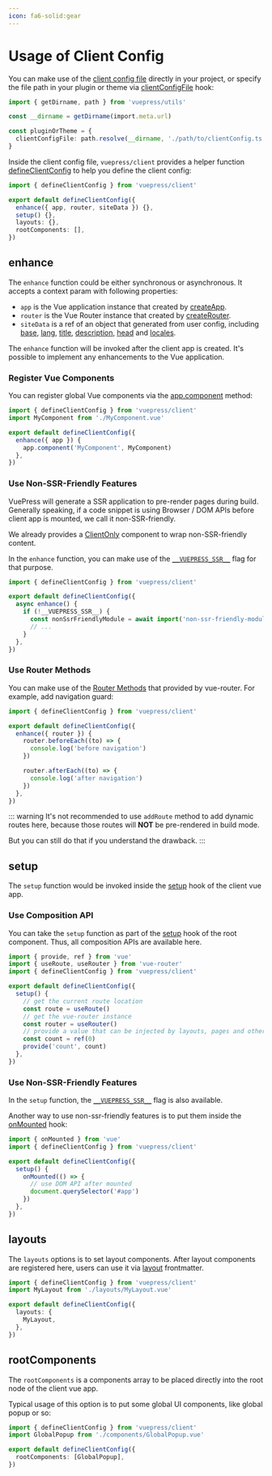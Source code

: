 ```yaml
---
icon: fa6-solid:gear
---
```


# Usage of Client Config

You can make use of the [client config file](../../guide/configuration.md#client-config-file) directly in your project, or specify the file path in your plugin or theme via [clientConfigFile](../../reference/plugin-api.md#clientconfigfile) hook:

```ts
import { getDirname, path } from 'vuepress/utils'

const __dirname = getDirname(import.meta.url)

const pluginOrTheme = {
  clientConfigFile: path.resolve(__dirname, './path/to/clientConfig.ts'),
}
```

Inside the client config file, `vuepress/client` provides a helper function [defineClientConfig](../../reference/client-api.md#defineclientconfig) to help you define the client config:

```ts
import { defineClientConfig } from 'vuepress/client'

export default defineClientConfig({
  enhance({ app, router, siteData }) {},
  setup() {},
  layouts: {},
  rootComponents: [],
})
```

## enhance

The `enhance` function could be either synchronous or asynchronous. It accepts a context param with following properties:

- `app` is the Vue application instance that created by [createApp](https://vuejs.org/api/application.html#createapp).
- `router` is the Vue Router instance that created by [createRouter](https://router.vuejs.org/api/#createrouter).
- `siteData` is a ref of an object that generated from user config, including [base](../../reference/config.md#base), [lang](../../reference/config.md#lang), [title](../../reference/config.md#title), [description](../../reference/config.md#description), [head](../../reference/config.md#head) and [locales](../../reference/config.md#locales).

The `enhance` function will be invoked after the client app is created. It's possible to implement any enhancements to the Vue application.

### Register Vue Components

You can register global Vue components via the [app.component](https://vuejs.org/api/application.html#app-component) method:

```ts
import { defineClientConfig } from 'vuepress/client'
import MyComponent from './MyComponent.vue'

export default defineClientConfig({
  enhance({ app }) {
    app.component('MyComponent', MyComponent)
  },
})
```

### Use Non-SSR-Friendly Features

VuePress will generate a SSR application to pre-render pages during build. Generally speaking, if a code snippet is using Browser / DOM APIs before client app is mounted, we call it non-SSR-friendly.

We already provides a [ClientOnly](../../reference/components.md#clientonly) component to wrap non-SSR-friendly content.

In the `enhance` function, you can make use of the [`__VUEPRESS_SSR__`](../../reference/client-api.md#ssr) flag for that purpose.

```ts
import { defineClientConfig } from 'vuepress/client'

export default defineClientConfig({
  async enhance() {
    if (!__VUEPRESS_SSR__) {
      const nonSsrFriendlyModule = await import('non-ssr-friendly-module')
      // ...
    }
  },
})
```

### Use Router Methods

You can make use of the [Router Methods](https://router.vuejs.org/api/#router-methods) that provided by vue-router. For example, add navigation guard:

```ts
import { defineClientConfig } from 'vuepress/client'

export default defineClientConfig({
  enhance({ router }) {
    router.beforeEach((to) => {
      console.log('before navigation')
    })

    router.afterEach((to) => {
      console.log('after navigation')
    })
  },
})
```

::: warning
It's not recommended to use `addRoute` method to add dynamic routes here, because those routes will **NOT** be pre-rendered in build mode.

But you can still do that if you understand the drawback.
:::

## setup

The `setup` function would be invoked inside the [setup](https://vuejs.org/api/composition-api-setup.html) hook of the client vue app.

### Use Composition API

You can take the `setup` function as part of the [setup](https://vuejs.org/api/composition-api-setup.html) hook of the root component. Thus, all composition APIs are available here.

```ts
import { provide, ref } from 'vue'
import { useRoute, useRouter } from 'vue-router'
import { defineClientConfig } from 'vuepress/client'

export default defineClientConfig({
  setup() {
    // get the current route location
    const route = useRoute()
    // get the vue-router instance
    const router = useRouter()
    // provide a value that can be injected by layouts, pages and other components
    const count = ref(0)
    provide('count', count)
  },
})
```

### Use Non-SSR-Friendly Features

In the `setup` function, the [`__VUEPRESS_SSR__`](../../reference/client-api.md#ssr) flag is also available.

Another way to use non-ssr-friendly features is to put them inside the [onMounted](https://vuejs.org/api/composition-api-lifecycle.html#onmounted) hook:

```ts
import { onMounted } from 'vue'
import { defineClientConfig } from 'vuepress/client'

export default defineClientConfig({
  setup() {
    onMounted(() => {
      // use DOM API after mounted
      document.querySelector('#app')
    })
  },
})
```

## layouts

The `layouts` options is to set layout components. After layout components are registered here, users can use it via [layout](../../reference/frontmatter.md#layout) frontmatter.

```ts
import { defineClientConfig } from 'vuepress/client'
import MyLayout from './layouts/MyLayout.vue'

export default defineClientConfig({
  layouts: {
    MyLayout,
  },
})
```

## rootComponents

The `rootComponents` is a components array to be placed directly into the root node of the client vue app.

Typical usage of this option is to put some global UI components, like global popup or so:

```ts
import { defineClientConfig } from 'vuepress/client'
import GlobalPopup from './components/GlobalPopup.vue'

export default defineClientConfig({
  rootComponents: [GlobalPopup],
})
```
